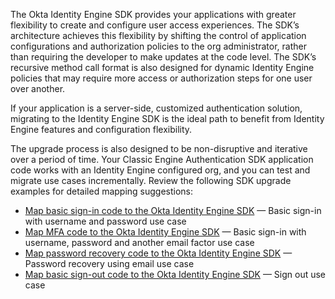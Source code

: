 The Okta Identity Engine SDK provides your applications with greater flexibility to create and configure user access experiences. The SDK’s architecture achieves this flexibility by shifting the control of application configurations and authorization policies to the org administrator, rather than requiring the developer to make updates at the code level. The SDK’s recursive method call format is also designed for dynamic Identity Engine policies that may require more access or authorization steps for one user over another.

If your application is a server-side, customized authentication solution, migrating to the Identity Engine SDK is the ideal path to benefit from Identity Engine features and configuration flexibility.

The upgrade process is also designed to be non-disruptive and iterative over a period of time. Your Classic Engine Authentication SDK application code works with an Identity Engine configured org, and you can test and migrate use cases incrementally. Review the following SDK upgrade examples for detailed mapping suggestions:

* [Map basic sign-in code to the Okta Identity Engine SDK](#map-basic-sign-in-code-to-the-okta-identity-engine-sdk) &mdash; Basic sign-in with username and password use case
* [Map MFA code to the Okta Identity Engine SDK](#map-mfa-code-to-the-okta-identity-engine-sdk) &mdash; Basic sign-in with username, password and another email factor use case
* [Map password recovery code to the Okta Identity Engine SDK](#map-password-recovery-code-to-the-okta-identity-engine-sdk) &mdash; Password recovery using email use case
* [Map basic sign-out code to the Okta Identity Engine SDK](#map-basic-sign-out-code-to-the-okta-identity-engine-sdk) &mdash; Sign out use case
